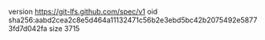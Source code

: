 version https://git-lfs.github.com/spec/v1
oid sha256:aabd2cea2c8e5d464a11132471c56b2e3ebd5bc42b2075492e58773fd7d042fa
size 3715

